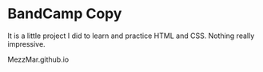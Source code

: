 # BandCamp Copy

It is a little project I did to learn and practice HTML and CSS. Nothing really impressive.

MezzMar.github.io
